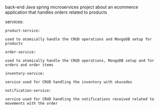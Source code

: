 back-end Java spring microservices project about an ecommerce application that handles orders related to products

services: 

    product-service: 

    used to atomically handle the CRUD operations and MongoDB setup for products
    
    order-service:

    used to atomically handle the CRUD operations, MongoDB setup and for orders and order items

    inventory-service:

    service used for CRUD handling the inventory with skucodes

    notification-service:

    service used for CRUD handling the notifications received related to movements with the order
    